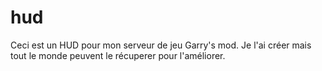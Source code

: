 # hud
 
Ceci est un HUD pour mon serveur de jeu Garry's mod.
Je l'ai créer mais tout le monde peuvent le récuperer pour l'améliorer.
